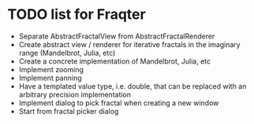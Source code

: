 TODO list for Fraqter
=====================

- Separate AbstractFractalView from AbstractFractalRenderer
- Create abstract view / renderer for iterative fractals in the imaginary range (Mandelbrot, Julia, etc)
- Create a concrete implementation of Mandelbrot, Julia, etc
- Implement zooming
- Implement panning
- Have a templated value type, i.e. double, that can be replaced with an arbitrary precision implementation
- Implement dialog to pick fractal when creating a new window
- Start from fractal picker dialog
